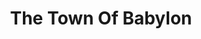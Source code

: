 ---
draft: false
slug: the-town-of-babylon-c4f1d610
title: The Town Of Babylon
type: books
params:
  authors:
    - Alejandro  Varela, Alejandro Varela
  book_title: The Town Of Babylon
  book_description: In this contemporary debut novel—an intimate portrait of queer, racial, and class identity —Andrés, a gay Latinx professor, returns to his suburban hometown in the wake of his husband’s infidelity. There he finds himself with no excuse not to attend his twenty-year high school reunion, and hesitantly begins to reconnect with people he used to call friends.Over the next few weeks, while caring for his aging parents and navigating the neighborhood where he grew up, Andrés falls into old habits with friends he thought he’d left behind. Before long, he unexpectedly becomes entangled with his first love and is forced to tend to past wounds.Captivating and poignant; a modern coming-of-age story about the essential nature of community,The Town of Babylonis a page-turning novel about young love and a close examination of our social systems and the toll they take when they fail us.
  cover: https://images-na.ssl-images-amazon.com/images/S/compressed.photo.goodreads.com/books/1629306912i/58802411.jpg
  isbn: '9781662601040'
  languages:
    - Английский
  goodreads_link: https://www.goodreads.com/book/show/58802411-the-town-of-babylon
  page_count: '322'
  publication_year: '2022'
  russian_audioversion: false
  russian_translation_status: unknown
  short_book_description: In this contemporary debut novel—an intimate portrait of queer, racial, and class identity —Andrés, a gay Latinx professor, returns to his suburban hometown in the wake of his husband’s...
  tags:
    - lgbtq-plus
    - adult fiction
    - contemporary
    - fiction
    - literary fiction
    - mental health
    - queer
---